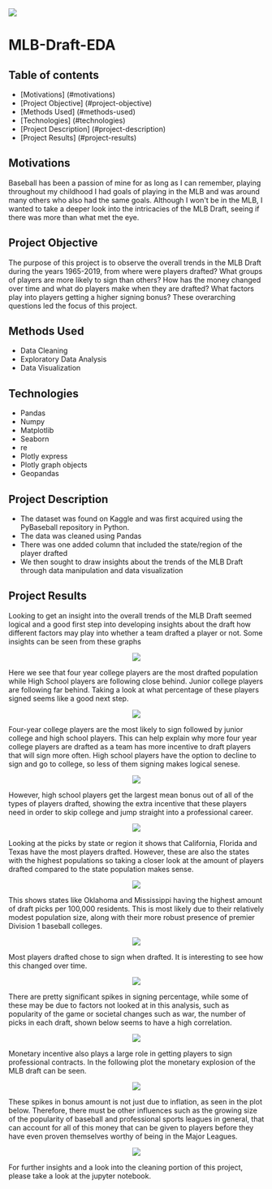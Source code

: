 <img src="images/MLBDraft.png">

# MLB-Draft-EDA

## Table of contents
- [Motivations] (#motivations)
- [Project Objective] (#project-objective)
- [Methods Used] (#methods-used)
- [Technologies] (#technologies)
- [Project Description] (#project-description)
- [Project Results] (#project-results)

## Motivations
Baseball has been a passion of mine for as long as I can remember, playing throughout my childhood I had goals of playing in the MLB and was around many others who also had the same goals. Although I won't be in the MLB, I wanted to take a deeper look into the intricacies of the MLB Draft, seeing if there was more than what met the eye.

## Project Objective

The purpose of this project is to observe the overall trends in the MLB Draft during the years 1965-2019, from where were players drafted? What groups of players are more likely to sign than others? How has the money changed over time and what do players make when they are drafted? What factors play into players getting a higher signing bonus? These overarching questions led the focus of this project.


## Methods Used
+ Data Cleaning
+ Exploratory Data Analysis
+ Data Visualization

## Technologies
+ Pandas
+ Numpy
+ Matplotlib
+ Seaborn
+ re
+ Plotly express
+ Plotly graph objects
+ Geopandas

## Project Description
+ The dataset was found on Kaggle and was first acquired using the PyBaseball repository in Python.
+ The data was cleaned using Pandas
+ There was one added column that included the state/region of the player drafted
+ We then sought to draw insights about the trends of the MLB Draft through data manipulation and data visualization

## Project Results

Looking to get an insight into the overall trends of the MLB Draft seemed logical and a good first step into developing insights about the draft how different factors may play into whether a team drafted a player or not. Some insights can be seen from these graphs


<p align = "center">
<img src = "images/PicksByType.png" style>
</p>


Here we see that four year college players are the most drafted population while High School players are following close behind. Junior college players are following far behind. Taking a look at what percentage of these players signed seems like a good next step.

<p align = "center">
<img src = "images/SigningPercentType.png" style>
</p>


Four-year college players are the most likely to sign followed by junior college and high school players. This can help explain why more four year college players are drafted as a team has more incentive to draft players that will sign more often. High school players have the option to decline to sign and go to college, so less of them signing makes logical senese. 

<p align = "center">
<img src = "images/MeanBonusType.png" style>
</p>


However, high school players get the largest mean bonus out of all of the types of players drafted, showing the extra incentive that these players need in order to skip college and jump straight into a professional career.

<p align = "center">
<img src = "images/PicksByState.png" style>
</p>


Looking at the picks by state or region it shows that California, Florida and Texas have the most players drafted. However, these are also the states with the highest populations so taking a closer look at the amount of players drafted compared to the state population makes sense.

<p align = "center">
<img src = "images/ChoroByState.png" style>
</p>


This shows states like Oklahoma and Mississippi having the highest amount of draft picks per 100,000 residents. This is most likely due to their relatively modest population size, along with their more robust presence of premier Division 1 baseball colleges.

<p align = "center">
<img src = "images/SigningResultsOverall.png" style>
</p>


Most players drafted chose to sign when drafted. It is interesting to see how this changed over time.

<p align = "center">
<img src = "images/SigningProportionTime.png" style>
</p>


There are pretty significant spikes in signing percentage, while some of these may be due to factors not looked at in this analysis, such as popularity of the game or societal changes such as war, the number of picks in each draft, shown below seems to have a high correlation.

<p align = "center">
<img src = "images/NumberPicksTime.png" style>
</p>


Monetary incentive also plays a large role in getting players to sign professional contracts. In the following plot the monetary explosion of the MLB draft can be seen. 

<p align = "center">
<img src = "images/ScatterBonus.png" style>
</p>


These spikes in bonus amount is not just due to inflation, as seen in the plot below. Therefore, there must be other influences such as the growing size of the popularity of baseball and professional sports leagues in general, that can account for all of this money that can be given to players before they have even proven themselves worthy of being in the Major Leagues.

<p align = "center">
<img src = "images/InflationBonus.png" style>
</p>

For further insights and a look into the cleaning portion of this project, please take a look at the jupyter notebook.








